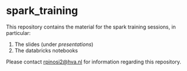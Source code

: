 # spark_training

This repository contains the material for the spark training sessions, in particular:

1. The slides (under *presentations*)
2. The databricks notebooks

Please contact rpinosi2@hva.nl for information regarding this repository.
